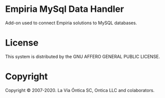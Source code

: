 ﻿# Empiria MySql Data Handler

Add-on used to connect Empiria solutions to MySQL databases.

# License

This system is distributed by the GNU AFFERO GENERAL PUBLIC LICENSE.

# Copyright

Copyright © 2007-2020. La Vía Óntica SC, Ontica LLC and colaborators.

